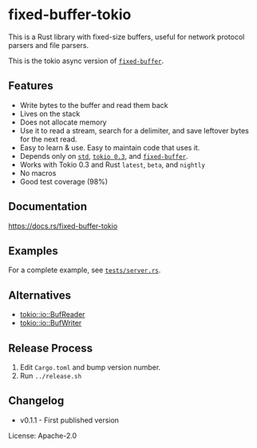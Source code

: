 # fixed-buffer-tokio

This is a Rust library with fixed-size buffers,
useful for network protocol parsers and file parsers.

This is the tokio async version of [`fixed-buffer`](https://crates.io/crates/fixed-buffer).

## Features
- Write bytes to the buffer and read them back
- Lives on the stack
- Does not allocate memory
- Use it to read a stream, search for a delimiter,
  and save leftover bytes for the next read.
- Easy to learn & use.  Easy to maintain code that uses it.
- Depends only on
  [`std`](https://doc.rust-lang.org/stable/std/),
  [`tokio 0.3`](https://crates.io/crates/tokio), and
  [`fixed-buffer`](https://crates.io/crates/fixed-buffer).
- Works with Tokio 0.3 and Rust `latest`, `beta`, and `nightly`
- No macros
- Good test coverage (98%)

## Documentation
https://docs.rs/fixed-buffer-tokio

## Examples
For a complete example, see
[`tests/server.rs`](https://gitlab.com/leonhard-llc/fixed-buffer-rs/-/blob/main/fixed-buffer-tokio/tests/server.rs).

## Alternatives
- [tokio::io::BufReader](https://docs.rs/tokio/latest/tokio/io/struct.BufReader.html)
- [tokio::io::BufWriter](https://docs.rs/tokio/latest/tokio/io/struct.BufWriter.html)

## Release Process
1. Edit `Cargo.toml` and bump version number.
1. Run `../release.sh`

## Changelog
- v0.1.1 - First published version


License: Apache-2.0

